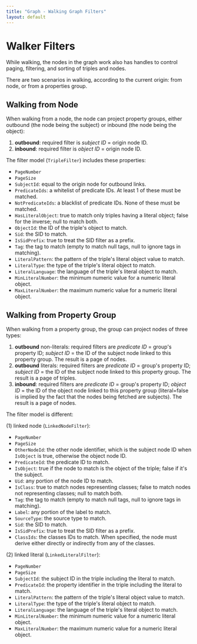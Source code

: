 ```yaml
---
title: "Graph - Walking Graph Filters" 
layout: default
---
```


# Walker Filters

While walking, the nodes in the graph work also has handles to control paging, filtering, and sorting of triples and nodes.

There are two scenarios in walking, according to the current origin: from node, or from a properties group.

## Walking from Node

When walking from a node, the node can project property groups, either outbound (the node being the subject) or inbound (the node being the object):

1. **outbound**: required filter is _subject ID_ = origin node ID.
2. **inbound**: required filter is _object ID_ = origin node ID.

The filter model (`TripleFilter`) includes these properties:

- `PageNumber`
- `PageSize`
- `SubjectId`: equal to the origin node for outbound links.
- `PredicateIds`: a whitelist of predicate IDs. At least 1 of these must be matched.
- `NotPredicateIds`: a blacklist of predicate IDs. None of these must be matched.
- `HasLiteralObject`: true to match only triples having a literal object; false for the inverse; null to match both.
- `ObjectId`: the ID of the triple's object to match.
- `Sid`: the SID to match.
- `IsSidPrefix`: true to treat the SID filter as a prefix.
- `Tag`: the tag to match (empty to match null tags, null to ignore tags in matching).
- `LiteralPattern`: the pattern of the triple's literal object value to match.
- `LiteralType`: the type of the triple's literal object to match.
- `LiteralLanguage`: the language of the triple's literal object to match.
- `MinLiteralNumber`: the minimum numeric value for a numeric literal object.
- `MaxLiteralNumber`: the maximum numeric value for a numeric literal object.

## Walking from Property Group

When walking from a property group, the group can project nodes of three types:

1. **outbound** non-literals: required filters are _predicate ID_ = group's property ID; _subject ID_ = the ID of the subject node linked to this property group. The result is a page of nodes.
2. **outbound** literals: required filters are _predicate ID_ = group's property ID; _subject ID_ = the ID of the subject node linked to this property group. The result is a page of triples.
3. **inbound**: required filters are _predicate ID_ = group's property ID; _object ID_ = the ID of the object node linked to this property group (literal=false is implied by the fact that the nodes being fetched are subjects). The result is a page of nodes.

The filter model is different:

(1) linked node (`LinkedNodeFilter`):

- `PageNumber`
- `PageSize`
- `OtherNodeId`: the other node identifier, which is the subject node ID when `IsObject` is true, otherwise the object node ID.
- `PredicateId`: the predicate ID to match.
- `IsObject`: true if the node to match is the object of the triple; false if it's the subject.
- `Uid`: any portion of the node ID to match.
- `IsClass`: true to match nodes representing classes; false to match nodes not representing classes; null to match both.
- `Tag`: the tag to match (empty to match null tags, null to ignore tags in matching).
- `Label`: any portion of the label to match.
- `SourceType`: the source type to match.
- `Sid`: the SID to match.
- `IsSidPrefix`: true to treat the SID filter as a prefix.
- `ClassIds`: the classes IDs to match. When specified, the node must derive either directly or indirectly from any of the classes.

(2) linked literal (`LinkedLiteralFilter`):

- `PageNumber`
- `PageSize`
- `SubjectId`: the subject ID in the triple including the literal to match.
- `PredicateId`: the property identifier in the triple including the  literal to match.
- `LiteralPattern`: the pattern of the triple's literal object value to match.
- `LiteralType`: the type of the triple's literal object to match.
- `LiteralLanguage`: the language of the triple's literal object to match.
- `MinLiteralNumber`: the minimum numeric value for a numeric literal object.
- `MaxLiteralNumber`: the maximum numeric value for a numeric literal object.
